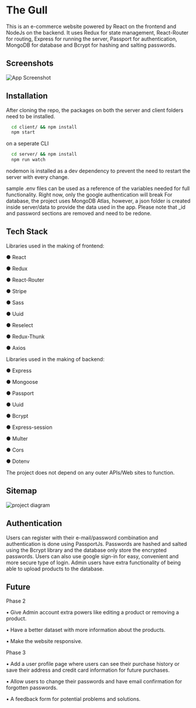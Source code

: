 
# The Gull

This is an e-commerce website powered by React on the frontend and NodeJs on the backend. It uses Redux for state management, React-Router for routing, Express for running the server, Passport for authentication, MongoDB for database and Bcrypt for hashing and salting passwords.


## Screenshots

![App Screenshot](https://i.ibb.co/xzXxG1T/iMac-13.png)


## Installation

After cloning the repo, the packages on both 
the server and client folders need to be installed.

```bash
  cd client/ && npm install
  npm start
```
on a seperate CLI

```bash
  cd server/ && npm install 
  npm run watch
```

nodemon is installed as a dev dependency to prevent the need to restart
the server with every change.

sample .env files can be used as a reference of the variables needed for
full functionality. Right now, only the google authentication will break
For database, the project uses MongoDB Atlas, however,
a json folder is created inside server/data to provide the data used in the app.
Please note that _id and password sections are removed and need to be redone.

    
## Tech Stack

Libraries used in the making of frontend: 

●	React

●	Redux

●	React-Router

●	Stripe

●	Sass

●	Uuid

●	Reselect

●	Redux-Thunk

●	Axios 

Libraries used in the making of backend:

●	Express

●	Mongoose

●	Passport

●	Uuid

●	Bcrypt

●	Express-session

●	Multer

●	Cors

●	Dotenv

The project does not depend on any outer APIs/Web sites to function. 



## Sitemap

![project diagram](https://i.ibb.co/ChW1vbj/project-diagram.png)



## Authentication

Users can register with their e-mail/password combination and authentication is done using PassportJs. Passwords are hashed and salted using the Bcrypt library and the database only store the encrypted passwords. Users can also use google sign-in for easy, convenient and more secure type of login. Admin users have extra functionality of being able to upload products to the database.
## Future

Phase 2

•	Give Admin account extra powers like editing a product or removing a product. 

•	Have a better dataset with more information about the products. 

•	Make the website responsive.

Phase 3

•	Add a user profile page where users can see their purchase history or save their address and credit card information for future purchases.

•	Allow users to change their passwords and have email confirmation for forgotten passwords.

•	A feedback form for potential problems and solutions.
